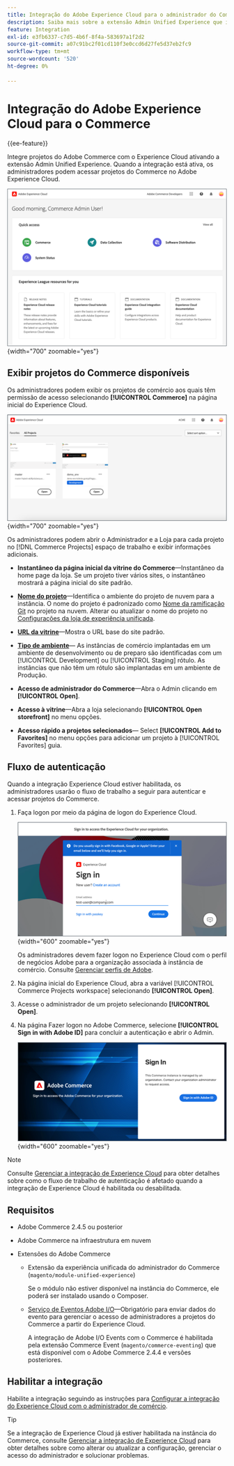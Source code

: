 ```yaml
---
title: Integração do Adobe Experience Cloud para o administrador do Commerce
description: Saiba mais sobre a extensão Admin Unified Experience que integra o Commerce ao Experience Cloud para que os clientes possam acessar projetos do Commerce na página inicial do Experience Cloud.
feature: Integration
exl-id: e3fb6337-c7d5-4b6f-8f4a-583697a1f2d2
source-git-commit: a07c91bc2f01cd110f3e0ccd6d27fe5d37eb2fc9
workflow-type: tm+mt
source-wordcount: '520'
ht-degree: 0%

---
```


# Integração do Adobe Experience Cloud para o Commerce

{{ee-feature}}

Integre projetos do Adobe Commerce com o Experience Cloud ativando a extensão Admin Unified Experience. Quando a integração está ativa, os administradores podem acessar projetos do Commerce no Adobe Experience Cloud.

![Acessar o Commerce na home page do Experience Cloud](./assets/admin-uex-home-page.png){width="700" zoomable="yes"}

## Exibir projetos do Commerce disponíveis

Os administradores podem exibir os projetos de comércio aos quais têm permissão de acesso selecionando **[!UICONTROL Commerce]** na página inicial do Experience Cloud.

![Espaço de trabalho de Projetos do Commerce no Experience Cloud](./assets/admin-uex-commerce-projects-home.png){width="700" zoomable="yes"}

Os administradores podem abrir o Administrador e a Loja para cada projeto no [!DNL Commerce Projects] espaço de trabalho e exibir informações adicionais.

- **Instantâneo da página inicial da vitrine do Commerce**—Instantâneo da home page da loja. Se um projeto tiver vários sites, o instantâneo mostrará a página inicial do site padrão.

- **[Nome do projeto](https://experienceleague.adobe.com/docs/commerce-cloud-service/user-guide/architecture/pro-develop-deploy-workflow.html)**—Identifica o ambiente do projeto de nuvem para a instância. O nome do projeto é padronizado como [Nome da ramificação Git](https://experienceleague.adobe.com/docs/commerce-cloud-service/user-guide/project/console-branches.html) no projeto na nuvem. Alterar ou atualizar o nome do projeto no [Configurações da loja de experiência unificada](admin-unified-experience-integration-manage.md#manage-the-integration-from-the-admin).

- **[URL da vitrine](../stores-purchase/store-urls.md)**—Mostra o URL base do site padrão.

- **[Tipo de ambiente](https://experienceleague.adobe.com/docs/commerce-cloud-service/user-guide/architecture/pro-develop-deploy-workflow.html)**— As instâncias de comércio implantadas em um ambiente de desenvolvimento ou de preparo são identificadas com um [!UICONTROL Development] ou [!UICONTROL Staging] rótulo. As instâncias que não têm um rótulo são implantadas em um ambiente de Produção.

- **Acesso de administrador do Commerce**—Abra o Admin clicando em **[!UICONTROL Open]**.

- **Acesso à vitrine**—Abra a loja selecionando **[!UICONTROL Open storefront]** no menu opções.

- **Acesso rápido a projetos selecionados**— Select **[!UICONTROL Add to Favorites]** no menu opções para adicionar um projeto à [!UICONTROL Favorites] guia.

## Fluxo de autenticação

Quando a integração Experience Cloud estiver habilitada, os administradores usarão o fluxo de trabalho a seguir para autenticar e acessar projetos do Commerce.

1. Faça logon por meio da página de logon do Experience Cloud.

   ![Página de logon do Experience Cloud](./assets/admin-uex-experience-cloud-login.png){width="600" zoomable="yes"}

   Os administradores devem fazer logon no Experience Cloud com o perfil de negócios Adobe para a organização associada à instância de comércio. Consulte [Gerenciar perfis de Adobe](https://helpx.adobe.com/enterprise/using/manage-adobe-profiles.html).

1. Na página inicial do Experience Cloud, abra a variável [!UICONTROL Commerce Projects workspace] selecionando **[!UICONTROL Open]**.

1. Acesse o administrador de um projeto selecionando **[!UICONTROL Open]**.

1. Na página Fazer logon no Adobe Commerce, selecione **[!UICONTROL Sign in with Adobe ID]** para concluir a autenticação e abrir o Admin.

   ![Página de logon do Adobe Commerce](./assets/admin-adobeid-login.png){width="600" zoomable="yes"}

>[!NOTE]
>
>Consulte [Gerenciar a integração de Experience Cloud](admin-unified-experience-integration-manage.md) para obter detalhes sobre como o fluxo de trabalho de autenticação é afetado quando a integração de Experience Cloud é habilitada ou desabilitada.

## Requisitos

- Adobe Commerce 2.4.5 ou posterior
- Adobe Commerce na infraestrutura em nuvem
- Extensões do Adobe Commerce

   - Extensão da experiência unificada do administrador do Commerce (`magento/module-unified-experience`)

     Se o módulo não estiver disponível na instância do Commerce, ele poderá ser instalado usando o Composer.

   - [Serviço de Eventos Adobe I/O](https://developer.adobe.com/commerce/extensibility/events/)—Obrigatório para enviar dados do evento para gerenciar o acesso de administradores a projetos do Commerce a partir do Experience Cloud.

     A integração de Adobe I/O Events com o Commerce é habilitada pela extensão Commerce Event (`magento/commerce-eventing`) que está disponível com o Adobe Commerce 2.4.4 e versões posteriores.

## Habilitar a integração

Habilite a integração seguindo as instruções para [Configurar a integração do Experience Cloud com o administrador de comércio](admin-unified-experience-integration-configure.md).

>[!TIP]
>
>Se a integração de Experience Cloud já estiver habilitada na instância do Commerce, consulte [Gerenciar a integração de Experience Cloud](admin-unified-experience-integration-manage.md) para obter detalhes sobre como alterar ou atualizar a configuração, gerenciar o acesso do administrador e solucionar problemas.
